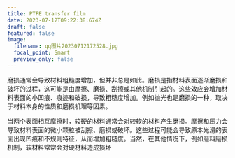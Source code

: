 ```yaml
---
title: PTFE transfer film
date: 2023-07-12T09:22:38.674Z
draft: false
featured: false
image:
  filename: qq图片20230712172528.jpg
  focal_point: Smart
  preview_only: false
---
```

<!--StartFragment-->

磨损通常会导致材料粗糙度增加，但并非总是如此。磨损是指材料表面逐渐磨损和破坏的过程，这可能是由摩擦、磨损、刮擦或其他机制引起的。这些效应会增加材料表面的小凹痕、痕迹和破损，导致粗糙度增加。例如抛光也是磨损的一种，取决于材料本身的性质和磨损机理等因素。

当两个表面相互摩擦时，较硬的材料通常会对较软的材料产生磨损。摩擦和压力会导致材料表面的微小颗粒被刮擦、磨损或破坏。这些过程可能会导致原本光滑的表面出现凹痕和不规则特征，从而增加粗糙度。当然，在其他情况下，例如磨料磨损机制，软材料常常会对硬材料造成损坏

<!--EndFragment-->